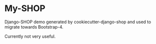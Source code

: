 # My-SHOP

Django-SHOP demo generated by cookiecutter-django-shop and used to migrate towards Bootstrap-4.

Currently not very useful.
